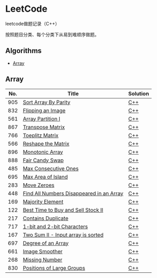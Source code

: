 # LeetCode
leetcode做题记录（C++）

按照题目分类、每个分类下从易到难顺序做题。

## Algorithms

* [Array](https://github.com/sq71/LeetCode#array)


## Array
|  No.  | Title           |    Solution    |
|-----|---------------- | -------------- |
| 905 | [Sort Array By Parity](https://leetcode.com/problems/sort-array-by-parity/description/) | [C++](./905_sort_array_by_parity.md) |
| 832 | [Flipping an Image](https://leetcode.com/problems/flipping-an-image/description/) | [C++](./832_flipping_an_image.md) |
| 561 | [Array Partition I](https://leetcode.com/problems/array-partition-i/) | [C++](./561_array_partition_i.md) |
| 867 | [Transpose Matrix](https://leetcode.com/problems/transpose-matrix/description/) | [C++](./867_transpose_matrix.md) |
| 766 | [Toeplitz Matrix](https://leetcode.com/problems/toeplitz-matrix/description/) | [C++](./766_toeplitz_matrix.md) |
| 566 | [Reshape the Matrix](https://leetcode.com/problems/reshape-the-matrix/description/) | [C++](./566_reshape_the_matrix.md) |
| 896 | [Monotonic Array](https://leetcode.com/problems/monotonic-array/description/) | [C++](./896_monotonic_array.md) |
| 888 | [Fair Candy Swap](https://leetcode.com/problems/fair-candy-swap/description/) | [C++](./888_fair_candy_swap.md) |
| 485 | [Max Consecutive Ones](https://leetcode.com/problems/max-consecutive-ones/description/) | [C++](./485_max_consecutive_ones.md) |
| 695 | [Max Area of Island](https://leetcode.com/problems/max-area-of-island/description/) | [C++](./695_max_area_of_island.md) |
| 283 | [Move Zeroes](https://leetcode.com/problems/move-zeroes/description/) | [C++](./283_move_zeroes.md) |
| 448 | [Find All Numbers Disappeared in an Array](https://leetcode.com/problems/find-all-numbers-disappeared-in-an-array/description/) | [C++](./448_find_all_numbers_disappeared_in_an_array.md) |
| 169 | [Majority Element](https://leetcode.com/problems/majority-element/description/) | [C++](./169_majority_element.md) | 
| 122 | [Best Time to Buy and Sell Stock II](https://leetcode.com/problems/best-time-to-buy-and-sell-stock-ii/description/) | [C++](./122_best_time_to_buy_and_sell_stock_ii.md) | 
| 217 | [Contains Duplicate](https://leetcode.com/problems/contains-duplicate/description/) | [C++](./217_contains_duplicate.md) | 
| 717 | [1-bit and 2-bit Characters](https://leetcode.com/problems/1-bit-and-2-bit-characters/description/) | [C++](./717_1-bit_and_2-bit_characters.md) | 
| 167 | [Two Sum II - Input array is sorted](https://leetcode.com/problems/two-sum-ii-input-array-is-sorted/description/) | [C++](./167_two_sum_ii_input_array_is_sorted.md) | 
| 697 | [Degree of an Array](https://leetcode.com/problems/degree-of-an-array/description/) | [C++](./697_degree_of_an_array.md) | 
| 661 | [Image Smoother](https://leetcode.com/problems/image-smoother/description/) | [C++](./661_image_smoother.md) | 
| 268 | [Missing Number](https://leetcode.com/problems/missing-number/description/) | [C++](./268_missing_number.md) | 
| 830 | [Positions of Large Groups](https://leetcode.com/problems/positions-of-large-groups/description/) | [C++](./830_positions_of_large_groups.md) | 

